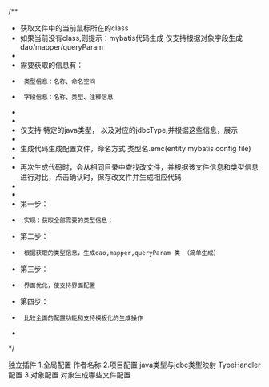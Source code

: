 /**
* 获取文件中的当前鼠标所在的class
*  如果当前没有class,则提示：mybatis代码生成 仅支持根据对象字段生成dao/mapper/queryParam
*
*  需要获取的信息有：
*      类型信息：名称、命名空间
*      字段信息：名称、类型、注释信息
*
*
*  仅支持 特定的java类型， 以及对应的jdbcType,并根据这些信息，展示
*
*  生成代码生成配置文件，命名方式  类型名.emc(entity mybatis config file)
*
*  再次生成代码时，会从相同目录中查找改文件，并根据该文件信息和类型信息进行对比，点击确认时，保存改文件并生成相应代码
*
*
*   第一步：
*      实现：获取全部需要的类型信息；
*   第二步：
*      根据获取的类型信息，生成dao,mapper,queryParam 类 （简单生成）
*   第三步：
*      界面优化，使支持界面配置
*   第四步：
*      比较全面的配置功能和支持模板化的生成操作
*
*/

独立插件
1.全局配置
    作者名称
2.项目配置
    java类型与jdbc类型映射
    TypeHandler 配置
3.对象配置
    对象生成哪些文件配置
